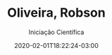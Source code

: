 ---
title: "Oliveira, Robson"
date: 2020-02-01T18:22:24-03:00
name: Robson de Oliveira
subtitle: Iniciação Científica
picture: img/team/male2.png
student: true
support: false
main: false
actual: true
weight: 3
---